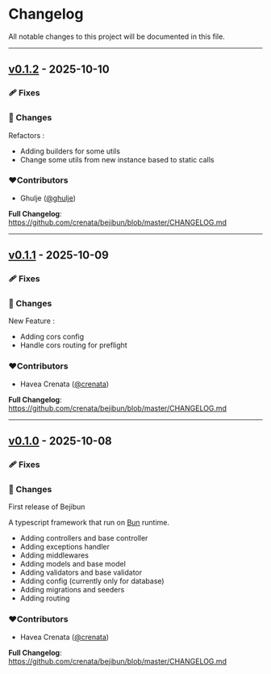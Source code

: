 # Changelog
All notable changes to this project will be documented in this file.

---

## [v0.1.2](https://github.com/crenata/bejibun/compare/v0.1.0...v0.1.2) - 2025-10-10

### 🩹 Fixes

### 📖 Changes
Refactors :
- Adding builders for some utils
- Change some utils from new instance based to static calls

### ❤️Contributors
- Ghulje ([@ghulje](https://github.com/ghulje))

**Full Changelog**: https://github.com/crenata/bejibun/blob/master/CHANGELOG.md

---

## [v0.1.1](https://github.com/crenata/bejibun/compare/v0.1.0...v0.1.1) - 2025-10-09

### 🩹 Fixes

### 📖 Changes
New Feature :
- Adding cors config
- Handle cors routing for preflight

### ❤️Contributors
- Havea Crenata ([@crenata](https://github.com/crenata))

**Full Changelog**: https://github.com/crenata/bejibun/blob/master/CHANGELOG.md

---

## [v0.1.0](https://github.com/crenata/bejibun/compare/v0.1.0...v0.1.0) - 2025-10-08

### 🩹 Fixes

### 📖 Changes
First release of Bejibun

A typescript framework that run on [Bun](https://bun.com) runtime.

- Adding controllers and base controller
- Adding exceptions handler
- Adding middlewares
- Adding models and base model
- Adding validators and base validator
- Adding config (currently only for database)
- Adding migrations and seeders
- Adding routing

### ❤️Contributors
- Havea Crenata ([@crenata](https://github.com/crenata))

**Full Changelog**: https://github.com/crenata/bejibun/blob/master/CHANGELOG.md